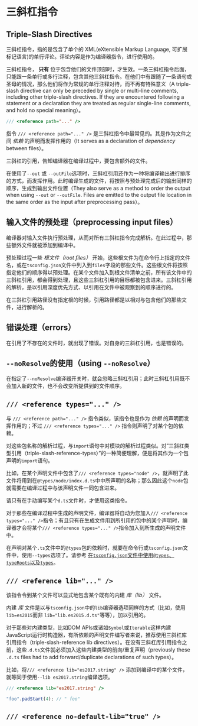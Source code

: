 # 三斜杠指令

## Triple-Slash Directives

三斜杠指令，指的是包含了单个的 XML(eXtensible Markup Language, 可扩展标记语言)的单行评论。评论内容是作为编译器指令，进行使用的。

三斜杠指令， **只有** 位于包含他们的文件顶部时，才生效。一条三斜杠指令后面，只能跟一条单行或多行注释，包含其他三斜杠指令。在他们中有跟随了一条语句或圣母的情况，那么他们将作为常规的单行注释对待，而不再有特殊意义（A triple-slash directive can only be preceded by single or multi-line comments, including other triple-slash directives. If they are encountered following a statement or a declaration they are treated as regular single-line comments, and hold no special meaning）。

```typescript
/// <reference path="..." />
```

指令 `/// <reference path="..." />` 是三斜杠指令中最常见的。其是作为文件之间 *依赖* 的声明而发挥作用的（It serves as a declaration of *dependency* between files）。

三斜杠的引用，告知编译器在编译过程中，要包含额外的文件。

在使用了`--out` 或 `--outFile`选项时，三斜杠引用还作为一种将编译输出进行排序的方式，而发挥作用。此时编译生成的文件，将按照与预处理完成后的输出同样的顺序，生成到输出文件位置（They also serve as a method to order the output when using `--out` or `--outFile`. Files are emitted to the output file location in the same order as the input after preprocessing pass）。

## 输入文件的预处理（preprocessing input files）

编译器对输入文件执行预处理，从而对所有三斜杠指令完成解析。在此过程中，那些额外文件就被添加到编译中。

预处理过程一些 *根文件（root files）* 开始，这些根文件为在命令行上指定的文件名，或在`tsconfig.json`文件中列入到`files`字段的那些文件。这些根文件将按照指定他们的顺序得以预处理。在某个文件加入到根文件清单之前，所有该文件中的三斜杠引用，都会得到处理，且这些三斜杠引用的目标都被包含进来。三斜杠引用的解析，是以引用深度优先方式、以引用在文件中被观察到的顺序进行的。

在三斜杠引用路径没有指定根的时候，引用路径都是以相对与包含他们的那些文件，进行解析的。

## 错误处理（errors）

在引用了不存在的文件时，就出现了错误。对自身的三斜杠引用，也是错误的。

## `--noResolve`的使用（using `--noResolve`）

在指定了`--noResolve`编译器开关时，就会忽略三斜杠引用；此时三斜杠引用既不会加入新的文件，也不会改变所提供到的文件顺序。

## `/// <reference types="..." />`

与 `/// <reference path="..." />` 指令类似，该指令也是作为 *依赖* 的声明而发挥作用的；不过 `/// <reference types="..." />` 指令则声明了对某个包的依赖。

对这些包名称的解析过程，与`import`语句中对模块的解析过程类似。对“三斜杠类型引用（triple-slash-reference-types）”的一种简便理解，便是将其作为一个包声明的`import`语句。

比如，在某个声明文件中包含了`/// <reference types="node" />`，就声明了此文件将用到在`@types/node/index.d.ts`中中所声明的名称；那么因此这个`node`包就需要在编译过程中与该声明文件一同包含进来。

请只有在手动编写某个`d.ts`文件时，才使用这类指令。

对于那些在编译过程中生成的声明文件，编译器将自动为您加入`/// <reference types="..." />`指令；有且只有在生成文件用到所引用的包中的某个声明时，编译器才会将某个`/// <reference types="..." />`指令加入到所生成的声明文件中。

在声明对某个`.ts`文件中的`@types`包的依赖时，就要在命令行或`tsconfig.json`文件中，使用`--types`选项了。请参考 [在`tsconfig.json`文件中使用`@types`、`typeRoots`以及`types`](tsconfig-json.md#types-typeroots-and-types)。

## `/// <reference lib="..." />`

该指令令到某个文件可以显式地包含某个既有的内建 *库（lib）* 文件。

内建 *库* 文件是以与`tsconfig.json`中的`lib`编译器选项同样的方式（比如，使用`lib=es2015`而非 `lib="lib.es2015.d.ts"`等等），加以引用的。

对于那些对内建类型，比如DOM APIs或诸如`Symbol`或`Iterable`这样内建 JavaScript运行时构造器，有所依赖的声明文件编写者来说，推荐使用三斜杠库引用指令（triple-slash-reference lib directives）。在没有三斜杠库引用指令之前，这些`.d.ts`文件就必须加入这些内建类型的前向/重复声明（previously these `.d.ts` files had to add forward/duplicate declarations of such types）。

比如，将`/// <reference lib="es2017.string" />` 添加到编译中的某个文件，就等同于使用`--lib es2017.string`编译选项。

```typescript
/// <reference lib="es2017.string" />

"foo".padStart(4); // " foo"
```

## `/// <reference no-default-lib="true" />`


